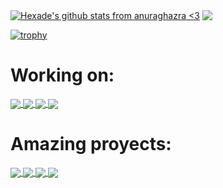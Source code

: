 <!-- Thanks to Anurag Hazra! -->
<a href="https://github.com/superboom12s"><img align="center" src="https://github-readme-stats.vercel.app/api?username=superboom12s&show_icons=true&rank_icon=github&hide=contribs,prs&theme=radical#gh-dark-mode-only=true" alt="Hexade's github stats from anuraghazra <3" /></a>
<a href="https://github.com/superboom12s"><img align="center" src="https://github-readme-stats.vercel.app/api/top-langs/?username=superboom12s&layout=compact&theme=radical#gh-dark-mode-only&hide_border=true" /></a>
<!-- Thanks to Ryo-ma! -->
[![trophy](https://github-profile-trophy.vercel.app/?username=superboom12s&rank=-?&theme=radical)](https://github.com/ryo-ma/github-profile-trophy)

# Working on:
<a href="https://github.com/superboom12s/DNA_Data_App#gh-dark-mode-only">
  <img align="center" src="https://github-readme-stats.vercel.app/api/pin/?username=superboom12s&repo=DNA_Data_App&theme=radical#gh-dark-mode-only" />
</a>
<a href="https://github.com/superboom12s/HexCrypt#gh-dark-mode-only">
  <img align="center" src="https://github-readme-stats.vercel.app/api/pin/?username=superboom12s&repo=HexCrypt&theme=radical#gh-dark-mode-only" />
</a>

<a href="https://github.com/superboom12s/DNA_Data_App#gh-light-mode-only">
  <img align="center" src="https://github-readme-stats.vercel.app/api/pin/?username=superboom12s&repo=HexCrypt&theme=catppuccin_latte#gh-light-mode-only" />
</a>
<a href="https://github.com/superboom12s/HexCrypt#gh-light-mode-only">
  <img align="center" src="https://github-readme-stats.vercel.app/api/pin/?username=superboom12s&repo=HexCrypt&theme=catppuccin_latte#gh-light-mode-only" />
</a>


# Amazing proyects:
<a href="https://github.com/superboom12s/DecimalProblem-Fix#gh-dark-mode-only">
  <img align="center" src="https://github-readme-stats.vercel.app/api/pin/?username=superboom12s&repo=DecimalProblem-Fix&theme=radical#gh-dark-mode-only" />
</a>
<a href="https://github.com/superboom12s/PC-Tester#gh-dark-mode-only">
  <img align="center" src="https://github-readme-stats.vercel.app/api/pin/?username=superboom12s&repo=PC-Tester&theme=radical#gh-dark-mode-only" />
</a>

<a href="https://github.com/superboom12s/DecimalProblem-fix#gh-light-mode-only">
  <img align="center" src="https://github-readme-stats.vercel.app/api/pin/?username=superboom12s&repo=DecimalProblem-Fix&theme=catppuccin_latte#gh-light-mode-only" />
</a>
<a href="https://github.com/superboom12s/PC-Tester#gh-light-mode-only">
  <img align="center" src="https://github-readme-stats.vercel.app/api/pin/?username=superboom12s&repo=PC-Tester&theme=catppuccin_latte#gh-light-mode-only" />
</a>
